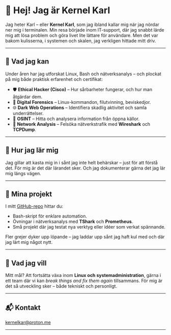 # 👋 Hej! Jag är Kernel Karl

Jag heter Karl – eller **Kernel Karl**, som jag ibland kallar mig när jag nördar ner mig i terminalen. Min resa började inom IT-support, där jag snabbt lärde mig att lösa problem och göra livet lite lättare för användare. Men det var bakom kulisserna, i systemen och skalen, jag verkligen hittade mitt driv.

---

## 🔧 Vad jag kan

Under åren har jag utforskat Linux, Bash och nätverksanalys – och plockat på mig både praktisk erfarenhet och certifikat:

- 🛡️ **Ethical Hacker (Cisco)** – Hur sårbarheter fungerar, och hur man åtgärdar dem.
- 🧪 **Digital Forensics** – Linux-kommandon, filutvinning, beviskedjor.
- 🌐 **Dark Web Operations** – Identifiera skadlig aktivitet och samla underrättelser.
- 🔎 **OSINT** – Hitta och analysera information från öppna källor.
- 📡 **Network Analysis** – Felsöka nätverkstrafik med **Wireshark** och **TCPDump**.

---

## 🧠 Hur jag lär mig

Jag gillar att kasta mig in i sånt jag inte helt behärskar – just för att förstå det. För mig är det där lärandet sker. Och jag dokumenterar gärna det jag lär mig längs vägen.

---

## 📂 Mina projekt

I mitt [GitHub-repo](https://github.com/dittnamn) hittar du:

- Bash-skript för enklare automation.
- Övningar i nätverksanalys med **TShark** och **Prometheus**.
- Små projekt där jag testat nya verktyg eller idéer som verkat spännande.

Fler grejer dyker upp löpande – jag laddar upp sånt jag haft kul med och där jag lärt mig något nytt.

---

## 🎯 Vad jag vill

Mitt mål? Att fortsätta växa inom **Linux och systemadministration**, gärna i ett team där vi kan *break things and fix them again* tillsammans. För mig är det så utveckling sker – både tekniskt och personligt.

---

## 📬 Kontakt 
kernelkar@proton.me



---

